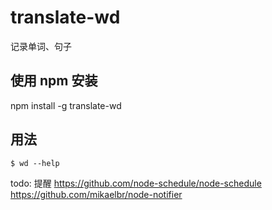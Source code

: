 # translate-wd

记录单词、句子

## 使用 npm 安装

npm install -g translate-wd

## 用法

```
$ wd --help
```

todo: 提醒
https://github.com/node-schedule/node-schedule
https://github.com/mikaelbr/node-notifier

<!--
![使用实例](demo.png)

在用户目录下/translate-wd/words.json 中会看见翻译的历史记录 -->
